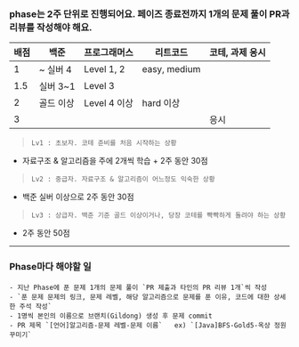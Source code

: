 
### phase는 2주 단위로 진행되어요. 페이즈 종료전까지 1개의 문제 풀이 PR과 리뷰를 작성해야 해요.

</aside>

| 배점 | 백준 | 프로그래머스 | 리트코드 | 코테, 과제 응시 |
| --- | --- | --- | --- | --- |
| 1 |  ~ 실버 4 | Level 1, 2 | easy, medium |  |
| 1.5 | 실버 3~1 | Level 3 |  |  |
| 2 | 골드 이상 | Level 4 이상 | hard 이상 |  |
| 3 |  |  |  | 응시 |

> `Lv1 : 초보자. 코테 준비를 처음 시작하는 상황`
> 
- 자료구조 & 알고리즘을 주에 2개씩 학습 + 2주 동안 30점

> `Lv2 : 중급자. 자료구조 & 알고리즘이 어느정도 익숙한 상황`
> 
- 백준 실버 이상으로 2주 동안 30점

> `Lv3 : 상급자. 백준 기준 골드 이상이거나, 당장 코테를 빡빡하게 돌려야 하는 상황`
> 
- 2주 동안 50점

---

### Phase마다 해야할 일
    - 지난 Phase에 푼 문제 1개의 문제 풀이 `PR 제출과 타인의 PR 리뷰 1개`씩 작성
    - `푼 문제 문제의 링크, 문제 레벨, 해당 알고리즘으로 문제를 푼 이유, 코드에 대한 상세한 주석 작성`
    - 1명씩 본인의 이름으로 브랜치(Gildong) 생성 후 문제 commit
    - PR 제목 `[언어]알고리즘-문제 레벨-문제 이름`   ex) `[Java]BFS-Gold5-옥상 정원 꾸미기`
